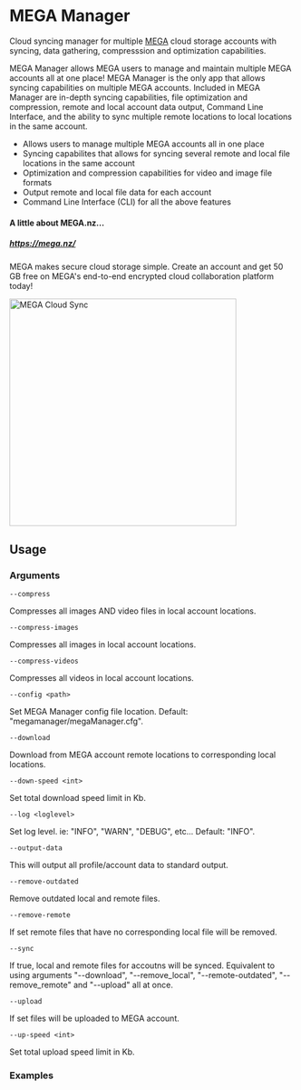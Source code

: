 # MEGA Manager
Cloud syncing manager for multiple <a href="https://mega.nz/">MEGA</a> cloud storage accounts with syncing, data gathering, compresssion and optimization capabilities. 

MEGA Manager allows MEGA users to manage and maintain multiple MEGA accounts all at one place! MEGA Manager is the only app that allows syncing capabilities on multiple MEGA accounts. Included in MEGA Manager are in-depth syncing capabilities, file optimization and compression, remote and local account data output, Command Line Interface, and the ability to sync multiple remote locations to local locations in the same account.

* Allows users to manage multiple MEGA accounts all in one place
* Syncing capabilites that allows for syncing several remote and local file locations in the same account
* Optimization and compression capabilities for video and image file formats
* Output remote and local file data for each account
* Command Line Interface (CLI) for all the above features

#### A little about MEGA.nz...
##### <a href="https://mega.nz/">https://mega.nz/</a>
MEGA makes secure cloud storage simple. Create an account and get 50 GB free on MEGA's end-to-end encrypted cloud collaboration platform today!

<img src="http://cdn2.ubergizmo.com/wp-content/uploads/2013/11/mega-launch.png" alt="MEGA Cloud Sync" height="400">


## Usage
### Arguments
`--compress`

Compresses all images AND video files in local account locations.

`--compress-images`

Compresses all images in local account locations.

`--compress-videos`

Compresses all videos in local account locations.

`--config <path>`

Set MEGA Manager config file location. Default: "megamanager/megaManager.cfg".

`--download`

Download from MEGA account remote locations to corresponding local locations.

`--down-speed <int>`

Set total download speed limit in Kb.

`--log <loglevel>`

Set log level. ie: "INFO", "WARN", "DEBUG", etc... Default: "INFO".

`--output-data`

This will output all profile/account data to standard output.

`--remove-outdated`

Remove outdated local and remote files.

`--remove-remote`

If set remote files that have no corresponding local file will be removed.

`--sync`

If true, local and remote files for accoutns will be synced. Equivalent to using arguments "--download", "--remove_local",
"--remote-outdated", "--remove_remote" and "--upload" all at once.

`--upload`

If set files will be uploaded to MEGA account.

`--up-speed <int>`

Set total upload speed limit in Kb.


### Examples





